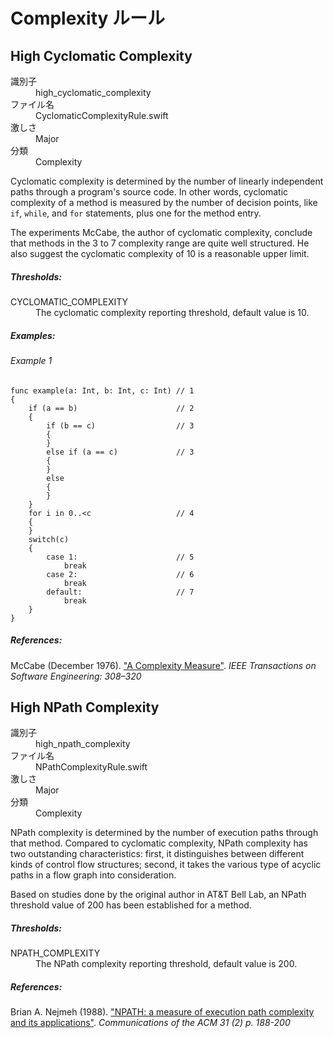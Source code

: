 # Complexity ルール

## High Cyclomatic Complexity

<dl>
<dt>識別子</dt>
<dd>high_cyclomatic_complexity</dd>
<dt>ファイル名</dt>
<dd>CyclomaticComplexityRule.swift</dd>
<dt>激しさ</dt>
<dd>Major</dd>
<dt>分類</dt>
<dd>Complexity</dd>
</dl>

Cyclomatic complexity is determined by the number of
linearly independent paths through a program's source code.
In other words, cyclomatic complexity of a method is measured by
the number of decision points, like `if`, `while`, and `for` statements,
plus one for the method entry.

The experiments McCabe, the author of cyclomatic complexity,
conclude that methods in the 3 to 7 complexity range are
quite well structured. He also suggest
the cyclomatic complexity of 10 is a reasonable upper limit.

##### Thresholds:

<dl>
<dt>CYCLOMATIC_COMPLEXITY</dt>
<dd>The cyclomatic complexity reporting threshold, default value is 10.</dd>
</dl>

##### Examples:

###### Example 1

```
func example(a: Int, b: Int, c: Int) // 1
{
    if (a == b)                      // 2
    {
        if (b == c)                  // 3
        {
        }
        else if (a == c)             // 3
        {
        }
        else
        {
        }
    }
    for i in 0..<c                   // 4
    {
    }
    switch(c)
    {
        case 1:                      // 5
            break
        case 2:                      // 6
            break
        default:                     // 7
            break
    }
}
```

##### References:

McCabe (December 1976). ["A Complexity Measure"](http://www.literateprogramming.com/mccabe.pdf).
*IEEE Transactions on Software Engineering: 308–320*


## High NPath Complexity

<dl>
<dt>識別子</dt>
<dd>high_npath_complexity</dd>
<dt>ファイル名</dt>
<dd>NPathComplexityRule.swift</dd>
<dt>激しさ</dt>
<dd>Major</dd>
<dt>分類</dt>
<dd>Complexity</dd>
</dl>

NPath complexity is determined by the number of execution paths through that method.
Compared to cyclomatic complexity, NPath complexity has two outstanding characteristics:
first, it distinguishes between different kinds of control flow structures;
second, it takes the various type of acyclic paths in a flow graph into consideration.

Based on studies done by the original author in AT&T Bell Lab,
an NPath threshold value of 200 has been established for a method.

##### Thresholds:

<dl>
<dt>NPATH_COMPLEXITY</dt>
<dd>The NPath complexity reporting threshold, default value is 200.</dd>
</dl>

##### References:

Brian A. Nejmeh  (1988).
["NPATH: a measure of execution path complexity and its applications"](http://dl.acm.org/citation.cfm?id=42379).
*Communications of the ACM 31 (2) p. 188-200*
